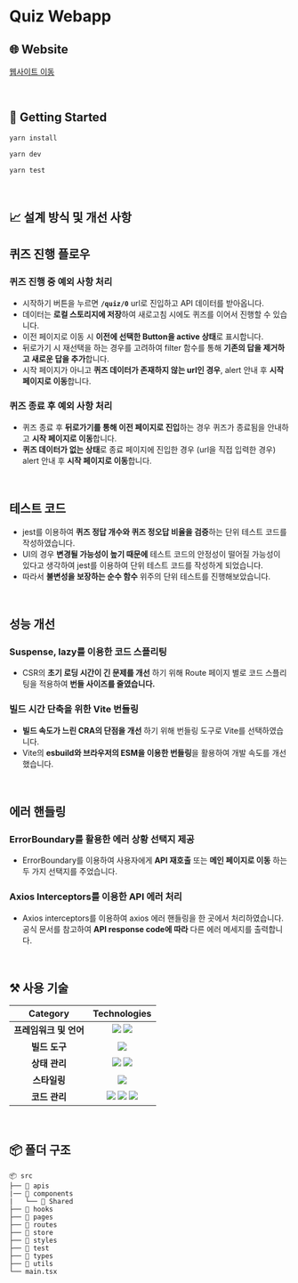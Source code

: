 # Quiz Webapp

## 🌐 Website

[웹사이트 이동](https://classting-assignment-pysoo.vercel.app)

<br />

## 🚀 Getting Started

```bash
yarn install
```

```bash
yarn dev
```

```bash
yarn test
```

<br />

## 📈 설계 방식 및 개선 사항

## 퀴즈 진행 플로우

### 퀴즈 진행 중 예외 사항 처리

- 시작하기 버튼을 누르면 **`/quiz/0`** url로 진입하고 API 데이터를 받아옵니다.
- 데이터는 **로컬 스토리지에 저장**하여 새로고침 시에도 퀴즈를 이어서 진행할 수 있습니다.
- 이전 페이지로 이동 시 **이전에 선택한 Button을 active 상태**로 표시합니다.
- 뒤로가기 시 재선택을 하는 경우를 고려하여 filter 함수를 통해 **기존의 답을 제거하고 새로운 답을 추가**합니다.
- 시작 페이지가 아니고 **퀴즈 데이터가 존재하지 않는 url인 경우**, alert 안내 후 **시작 페이지로 이동**합니다.

### 퀴즈 종료 후 예외 사항 처리

- 퀴즈 종료 후 **뒤로가기를 통해 이전 페이지로 진입**하는 경우 퀴즈가 종료됨을 안내하고 **시작 페이지로 이동**합니다.
- **퀴즈 데이터가 없는 상태**로 종료 페이지에 진입한 경우 (url을 직접 입력한 경우) alert 안내 후 **시작 페이지로 이동**합니다.

<br />

## 테스트 코드

- jest를 이용하여 **퀴즈 정답 개수와 퀴즈 정오답 비율을 검증**하는 단위 테스트 코드를 작성하였습니다.
- UI의 경우 **변경될 가능성이 높기 때문에** 테스트 코드의 안정성이 떨어질 가능성이 있다고 생각하여 jest를 이용하여 단위 테스트 코드를 작성하게 되었습니다.
- 따라서 **불변성을 보장하는 순수 함수** 위주의 단위 테스트를 진행해보았습니다.

<br />

## 성능 개선

### Suspense, lazy를 이용한 코드 스플리팅

- CSR의 **초기 로딩 시간이 긴 문제를 개선** 하기 위해 Route 페이지 별로 코드 스플리팅을 적용하여 **번들 사이즈를 줄였습니다.**

### 빌드 시간 단축을 위한 Vite 번들링

- **빌드 속도가 느린 CRA의 단점을 개선** 하기 위해 번들링 도구로 Vite를 선택하였습니다.
- Vite의 **esbuild와 브라우저의 ESM을 이용한 번들링**을 활용하여 개발 속도를 개선했습니다.

<br />

## **에러 핸들링**

### ErrorBoundary를 활용한 에러 상황 선택지 제공

- ErrorBoundary를 이용하여 사용자에게 **API 재호출** 또는 **메인 페이지로 이동** 하는 두 가지 선택지를 주었습니다.

### Axios Interceptors를 이용한 API 에러 처리

- Axios interceptors를 이용하여 axios 에러 핸들링을 한 곳에서 처리하였습니다. 공식 문서를 참고하여 **API response code에 따라** 다른 에러 메세지를 출력합니다.

<br />

## ⚒️ 사용 기술

|        Category        |                                                                                                                                                       Technologies                                                                                                                                                        |
| :--------------------: | :-----------------------------------------------------------------------------------------------------------------------------------------------------------------------------------------------------------------------------------------------------------------------------------------------------------------------: |
| **프레임워크 및 언어** |                                                  <img src="https://img.shields.io/badge/react-61DAFB?style=for-the-badge&logo=react&logoColor=black"> <img src="https://img.shields.io/badge/TypeScript-3178C6.svg?style=for-the-badge&logo=TypeScript&logoColor=black">                                                  |
|     **빌드 도구**      |                                                                                                          <img src="https://img.shields.io/badge/Vite-646CFF.svg?style=for-the-badge&logo=vite&logoColor=white">                                                                                                           |
|     **상태 관리**      |                                                <img src="https://img.shields.io/badge/React_query-FF4154?&style=for-the-badge&logo=reactquery&logoColor=white"> <img src="https://img.shields.io/badge/zustand-ddDF1E?&style=for-the-badge&logo=zustand&logoColor=white">                                                 |
|      **스타일링**      |                                                                                               <img src="https://img.shields.io/badge/Styled_Components-D26AC2?&style=for-the-badge&logo=StyledComponents&logoColor=white">                                                                                                |
|     **코드 관리**      | <img src="https://img.shields.io/badge/ESLINT-4B32C3?&style=for-the-badge&logo=ESLint&logoColor=white"> <img src="https://img.shields.io/badge/PRETTIER-F7B93E?&style=for-the-badge&logo=Prettier&logoColor=white"> <img src="https://img.shields.io/badge/HUSKY-000000?&style=for-the-badge&logo=Husky&logoColor=white"> |

<br />

## 📦 폴더 구조

```
📦 src
├── 📂 apis
|── 📂 components
|   └── 📂 Shared
├── 📂 hooks
├── 📂 pages
├── 📂 routes
├── 📂 store
├── 📂 styles
├── 📂 test
├── 📂 types
├── 📂 utils
└── main.tsx
```
